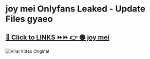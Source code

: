 
 # joy mei Onlyfans Leaked - Update Files gyaeo

## <h2><a href="https://clipsfans.com/joy_mei&ref=git">🔗 Click to LINKS ⏩⏩ 👉 🟢 joy mei </a></h2>

<a href="https://clipsfans.com/joy_mei&ref=git" rel="nofollow" data-target="animated-image.originalLink"><img src="https://i.ibb.co.com/xMMVF88/686577567.gif" alt="Viral Video Original" style="max-width: 100%; display: inline-block;" data-target="animated-image.originalImage"></a>

